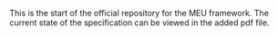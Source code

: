 This is the start of the official repository for the MEU framework. The current state of the specification can be viewed in the added pdf file.
